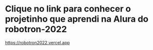 # Clique no link para conhecer o projetinho que aprendi na Alura do robotron-2022

https://robotron2022.vercel.app

